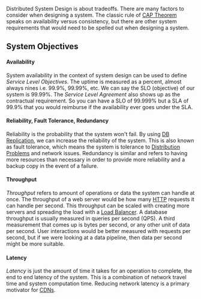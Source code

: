 
Distributed System Design is about tradeoffs. There are many factors to consider when designing a system. The classic rule of [CAP Theorem](CAP%20Theorem.md) speaks on availability versus consistency, but there are other system requirements that would need to be spelled out when designing a system.

## System Objectives

#### Availability

System availability in the context of system design can be used to define *Service Level Objectives*. The uptime is measured as a percent, almost always nines i.e. 99.9%, 99.99%, etc. We can say the SLO (objective) of our system is 99.99%. The *Service Level Agreement* also shows up as the contractual requirement. So you can have a SLO of 99.999% but a SLA of 99.9% that you would reimburse if the availability ever goes under the SLA.

#### Reliability, Fault Tolerance, Redundancy

Reliability is the probability that the system won't fail. By using [DB Replication](../Databases/DB%20Replication.md), we can increase the reliability of the system. This is also known as fault tolerance, which means the system is tolerance to [Distribution Problems](Distribution%20Problems.md) and network issues. Redundancy is similar and refers to having more resources than necessary in order to provide more reliability and a backup copy in the event of a failure.

#### Throughput

*Throughput* refers to amount of operations or data the system can handle at once. The throughput of a web server would be how many [HTTP](../Internet%20&%20Networking/HTTP.md) requests it can handle per second. This throughput can be scaled with creating more servers and spreading the load with a [Load Balancer](Load%20Balancer.md). A database throughput is usually measured in queries per second (QPS). A third measurement that comes up is  bytes per second, or any other unit of data per second. User interactions would be better measured with requests per second, but if we were looking at a data pipeline, then data per second might be more suitable.

#### Latency

*Latency* is just the amount of time it takes for an operation to complete, the end to end latency of the system. This is a combination of network travel time and system computation time. Reducing network latency is a primary motivator for [CDNs](CDN.md).



